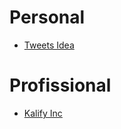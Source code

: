 # Personal
- [Tweets Idea](obsidian://open?vault=Yagasaki%20Book&file=Personal%2FTweets%20Idea)

# Profissional
- [Kalify Inc](obsidian://open?vault=Yagasaki%20Book&file=Personal%2FTweets%20Idea)